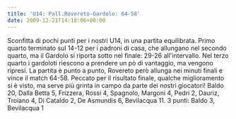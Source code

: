 ```yaml
---
title: 'U14: Pall.Rovereto-Gardolo: 64-58'
date: 2009-12-21T14:18:06+00:00
---
```

Sconfitta di pochi punti per i nostri U14, in una partita equilibrata. Primo quarto terminato sul 14-12 per i padroni di casa, che allungano nel secondo quarto, ma il Gardolo si riporta sotto nel finale: 29-26 all'intervallo. Nel terzo quarto i gardoloti riescono a prendere un pò di vantaggio, ma vengono ripresi. La partita è punto a punto, Rovereto però allunga nei minuti finali e vince il match 64-58. Peccato per il risultato finale, qualche miglioramento si è visto, ma serve più grinta in campo da parte dei nostri giocatori!
Baldo 20, Dalla Betta 5, Frizzera, Rossi 4, Spagnolo, Margoni 4, Pedri 2, Dauriz, Troiano 4, Di Cataldo 2, De Asmundis 6, Bevilacqua 11. 3 punti: Baldo 3, Bevilacqua 1